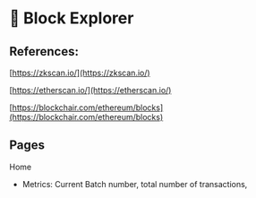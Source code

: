 # 🧱 Block Explorer

## References:

[https://zkscan.io/](https://zkscan.io/)

[https://etherscan.io/](https://etherscan.io/)

[https://blockchair.com/ethereum/blocks](https://blockchair.com/ethereum/blocks)

## Pages

Home

- Metrics: Current Batch number, total number of transactions,
